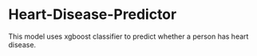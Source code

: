 # Heart-Disease-Predictor
This model uses xgboost classifier to predict whether a person has heart disease.
